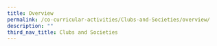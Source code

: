 ```yaml
---
title: Overview
permalink: /co-curricular-activities/Clubs-and-Societies/overview/
description: ""
third_nav_title: Clubs and Societies
---
```

